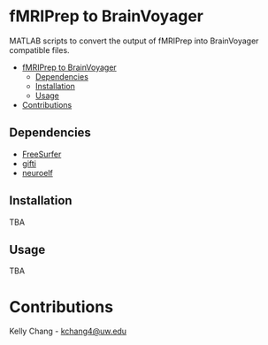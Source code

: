 # fMRIPrep to BrainVoyager

MATLAB scripts to convert the output of fMRIPrep into BrainVoyager compatible files.

- [fMRIPrep to BrainVoyager](#fmriprep-to-brainvoyager)
  - [Dependencies](#dependencies)
  - [Installation](#installation)
  - [Usage](#usage)
- [Contributions](#contributions)

## Dependencies 

- [FreeSurfer](https://surfer.nmr.mgh.harvard.edu/)
- [gifti](https://www.artefact.tk/software/matlab/gifti/)
- [neuroelf](https://neuroelf.net/)

## Installation 

TBA

## Usage

TBA

# Contributions

Kelly Chang - kchang4@uw.edu
